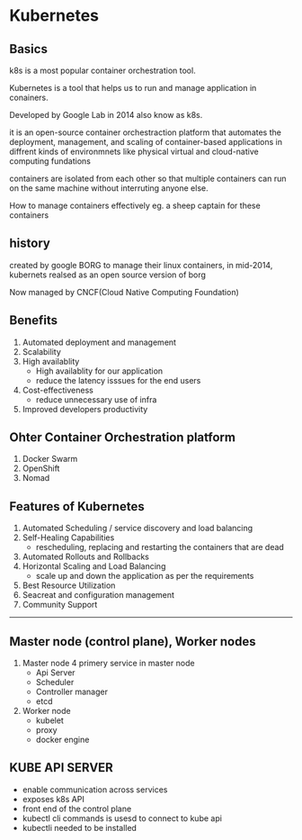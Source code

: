 
# Kubernetes

## Basics
k8s is a most popular container orchestration tool. 

Kubernetes is a tool that helps us to run and manage application in conainers. 

Developed by Google Lab in 2014 also know as k8s.

it is an open-source container orchestraction platform that automates the deployment, management, and scaling of container-based applications in diffrent kinds of environmnets like physical virtual and cloud-native computing fundations

containers are isolated from each other so that multiple containers can run on the same machine without interruting anyone else.

How to manage containers effectively
eg. a sheep captain for these containers

## history
created by google BORG to manage their linux containers, in mid-2014, kubernets realsed as an open source version of borg

Now managed by CNCF(Cloud Native Computing Foundation)

## Benefits
1. Automated deployment and management
2. Scalability
3. High availablity
    * High availablity for our application
    * reduce the latency isssues for the end users
4. Cost-effectiveness
    * reduce unnecessary use of infra 
5. Improved developers productivity

## Ohter Container Orchestration platform
1. Docker Swarm
2. OpenShift
3. Nomad

## Features of Kubernetes
1. Automated Scheduling / service discovery and load balancing
2. Self-Healing Capabilities
    * rescheduling, replacing and restarting the containers that are dead
3. Automated Rollouts and Rollbacks
4. Horizontal Scaling and Load Balancing
    * scale up and down the application as per the requirements
5. Best Resource Utilization
6. Seacreat and configuration management
7. Community Support
__________________________________
## Master node (control plane), Worker nodes

1. Master node 4 primery service in master node
   * Api Server
   * Scheduler
   * Controller manager
   * etcd
2. Worker node
   * kubelet
   * proxy
   * docker engine
## KUBE API SERVER

* enable communication across services
* exposes k8s API
* front end of the control plane
* kubectl cli commands is usesd to connect to kube api
* kubectli needed to be installed

